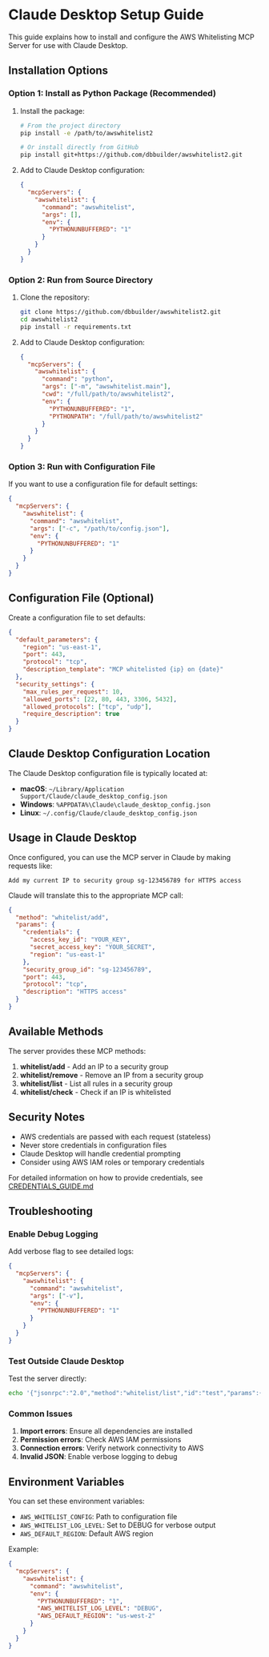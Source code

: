 # Claude Desktop Setup Guide

This guide explains how to install and configure the AWS Whitelisting MCP Server for use with Claude Desktop.

## Installation Options

### Option 1: Install as Python Package (Recommended)

1. Install the package:
   ```bash
   # From the project directory
   pip install -e /path/to/awswhitelist2
   
   # Or install directly from GitHub
   pip install git+https://github.com/dbbuilder/awswhitelist2.git
   ```

2. Add to Claude Desktop configuration:
   ```json
   {
     "mcpServers": {
       "awswhitelist": {
         "command": "awswhitelist",
         "args": [],
         "env": {
           "PYTHONUNBUFFERED": "1"
         }
       }
     }
   }
   ```

### Option 2: Run from Source Directory

1. Clone the repository:
   ```bash
   git clone https://github.com/dbbuilder/awswhitelist2.git
   cd awswhitelist2
   pip install -r requirements.txt
   ```

2. Add to Claude Desktop configuration:
   ```json
   {
     "mcpServers": {
       "awswhitelist": {
         "command": "python",
         "args": ["-m", "awswhitelist.main"],
         "cwd": "/full/path/to/awswhitelist2",
         "env": {
           "PYTHONUNBUFFERED": "1",
           "PYTHONPATH": "/full/path/to/awswhitelist2"
         }
       }
     }
   }
   ```

### Option 3: Run with Configuration File

If you want to use a configuration file for default settings:

```json
{
  "mcpServers": {
    "awswhitelist": {
      "command": "awswhitelist",
      "args": ["-c", "/path/to/config.json"],
      "env": {
        "PYTHONUNBUFFERED": "1"
      }
    }
  }
}
```

## Configuration File (Optional)

Create a configuration file to set defaults:

```json
{
  "default_parameters": {
    "region": "us-east-1",
    "port": 443,
    "protocol": "tcp",
    "description_template": "MCP whitelisted {ip} on {date}"
  },
  "security_settings": {
    "max_rules_per_request": 10,
    "allowed_ports": [22, 80, 443, 3306, 5432],
    "allowed_protocols": ["tcp", "udp"],
    "require_description": true
  }
}
```

## Claude Desktop Configuration Location

The Claude Desktop configuration file is typically located at:

- **macOS**: `~/Library/Application Support/Claude/claude_desktop_config.json`
- **Windows**: `%APPDATA%\Claude\claude_desktop_config.json`
- **Linux**: `~/.config/Claude/claude_desktop_config.json`

## Usage in Claude Desktop

Once configured, you can use the MCP server in Claude by making requests like:

```
Add my current IP to security group sg-123456789 for HTTPS access
```

Claude will translate this to the appropriate MCP call:

```json
{
  "method": "whitelist/add",
  "params": {
    "credentials": {
      "access_key_id": "YOUR_KEY",
      "secret_access_key": "YOUR_SECRET",
      "region": "us-east-1"
    },
    "security_group_id": "sg-123456789",
    "port": 443,
    "protocol": "tcp",
    "description": "HTTPS access"
  }
}
```

## Available Methods

The server provides these MCP methods:

1. **whitelist/add** - Add an IP to a security group
2. **whitelist/remove** - Remove an IP from a security group
3. **whitelist/list** - List all rules in a security group
4. **whitelist/check** - Check if an IP is whitelisted

## Security Notes

- AWS credentials are passed with each request (stateless)
- Never store credentials in configuration files
- Claude Desktop will handle credential prompting
- Consider using AWS IAM roles or temporary credentials

For detailed information on how to provide credentials, see [CREDENTIALS_GUIDE.md](CREDENTIALS_GUIDE.md)

## Troubleshooting

### Enable Debug Logging

Add verbose flag to see detailed logs:

```json
{
  "mcpServers": {
    "awswhitelist": {
      "command": "awswhitelist",
      "args": ["-v"],
      "env": {
        "PYTHONUNBUFFERED": "1"
      }
    }
  }
}
```

### Test Outside Claude Desktop

Test the server directly:

```bash
echo '{"jsonrpc":"2.0","method":"whitelist/list","id":"test","params":{"credentials":{"access_key_id":"YOUR_KEY","secret_access_key":"YOUR_SECRET","region":"us-east-1"},"security_group_id":"sg-123456"}}' | awswhitelist
```

### Common Issues

1. **Import errors**: Ensure all dependencies are installed
2. **Permission errors**: Check AWS IAM permissions
3. **Connection errors**: Verify network connectivity to AWS
4. **Invalid JSON**: Enable verbose logging to debug

## Environment Variables

You can set these environment variables:

- `AWS_WHITELIST_CONFIG`: Path to configuration file
- `AWS_WHITELIST_LOG_LEVEL`: Set to DEBUG for verbose output
- `AWS_DEFAULT_REGION`: Default AWS region

Example:

```json
{
  "mcpServers": {
    "awswhitelist": {
      "command": "awswhitelist",
      "env": {
        "PYTHONUNBUFFERED": "1",
        "AWS_WHITELIST_LOG_LEVEL": "DEBUG",
        "AWS_DEFAULT_REGION": "us-west-2"
      }
    }
  }
}
```